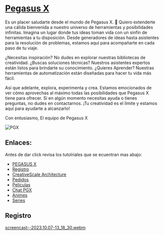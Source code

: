 # [Pegasus X](pegasus-v2.tk)

Es un placer saludarte desde el mundo de Pegasus X. 🌟 Quiero extenderte una cálida bienvenida a nuestro universo de herramientas y posibilidades infinitas. Imagina un lugar donde tus ideas toman vida con un sinfín de herramientas a tu disposición. Desde generadores de ideas hasta asistentes para la resolución de problemas, estamos aquí para acompañarte en cada paso de tu viaje.

¿Necesitas inspiración? No dudes en explorar nuestras bibliotecas de creatividad. ¿Buscas soluciones técnicas? Nuestros asistentes expertos están listos para brindarte su conocimiento. ¿Quieres Aprender? Nuestras herramientas de automatización están diseñadas para hacer tu vida más fácil.

Así que adelante, explora, experimenta y crea. Estamos emocionados de ver cómo aprovechas al máximo todas las posibilidades que Pegasus X tiene para ofrecer. Si en algún momento necesitas ayuda o tienes preguntas, no dudes en contactarnos. ¡Tu creatividad es el límite y estamos aquí para ayudarte a alcanzarlo!

Con entusiasmo, El equipo de Pegasus X

![PGX](https://github.com/PEGASUS-X1/PEGASUS-X1/assets/147075993/ad25dce0-e47d-4152-b097-350027a43ed9)

## Enlaces:
Antes de dar click revisa los tutolriales que se ecuentran mas abajo:
- [PEGASUS X](pegasus-v2.tk)
- [Registro](pegasus-v2.tk/CreativeScale-Architecture/Registro.html)
- [CreativeScale Architecture](pegasus-v2.tk/CreativeScale-Architecture.html)
- [Pedidos](pegasus-v2.tk/CreativeScale-Architecture/pedidos)
- [Peliculas](pegasus-v2.tk/CreativeScale-Architecture/pedidos)
- [Chat PGX](pegasus-v2.tk/CreativeScale-Architecture/pedidos)
- [Animes](pegasus-v2.tk/CreativeScale-Architecture/pedidos)
- [Series](pegasus-v2.tk/CreativeScale-Architecture/pedidos)

## Registro

[screencast--2023.10.07-13_18_30.webm](https://github.com/PEGASUS-X1/PEGASUS-X1/assets/147075993/da2579bc-4d84-44f8-8730-c799ec860ec4)
